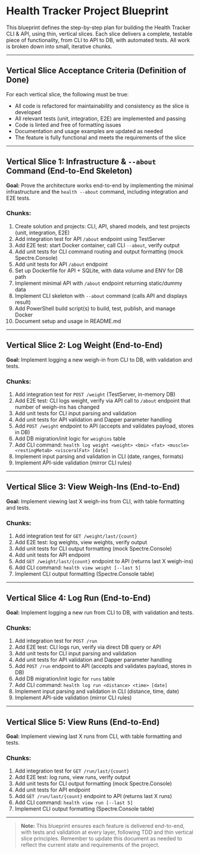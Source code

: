 # Health Tracker Project Blueprint

This blueprint defines the step-by-step plan for building the Health Tracker CLI & API, using thin, vertical slices. Each slice delivers a complete, testable piece of functionality, from CLI to API to DB, with automated tests. All work is broken down into small, iterative chunks.

---

## Vertical Slice Acceptance Criteria (Definition of Done)

For each vertical slice, the following must be true:

- All code is refactored for maintainability and consistency as the slice is developed
- All relevant tests (unit, integration, E2E) are implemented and passing
- Code is linted and free of formatting issues
- Documentation and usage examples are updated as needed
- The feature is fully functional and meets the requirements of the slice

---

## Vertical Slice 1: Infrastructure & `--about` Command (End-to-End Skeleton)

**Goal:** Prove the architecture works end-to-end by implementing the minimal infrastructure and the `health --about` command, including integration and E2E tests.

### Chunks:

1. Create solution and projects: CLI, API, shared models, and test projects (unit, integration, E2E)
2. Add integration test for API `/about` endpoint using TestServer
3. Add E2E test: start Docker container, call CLI `--about`, verify output
4. Add unit tests for CLI command routing and output formatting (mock Spectre.Console)
5. Add unit tests for API `/about` endpoint
6. Set up Dockerfile for API + SQLite, with data volume and ENV for DB path
7. Implement minimal API with `/about` endpoint returning static/dummy data
8. Implement CLI skeleton with `--about` command (calls API and displays result)
9. Add PowerShell build script(s) to build, test, publish, and manage Docker
10. Document setup and usage in README.md

---

## Vertical Slice 2: Log Weight (End-to-End)

**Goal:** Implement logging a new weigh-in from CLI to DB, with validation and tests.

### Chunks:

1. Add integration test for `POST /weight` (TestServer, in-memory DB)
2. Add E2E test: CLI logs weight, verify via API call to `/about` endpoint that number of weigh-ins has changed
3. Add unit tests for CLI input parsing and validation
4. Add unit tests for API validation and Dapper parameter handling
5. Add `POST /weight` endpoint to API (accepts and validates payload, stores in DB)
6. Add DB migration/init logic for `weighins` table
7. Add CLI command: `health log weight <weight> <bmi> <fat> <muscle> <restingMetab> <visceralFat> [date]`
8. Implement input parsing and validation in CLI (date, ranges, formats)
9. Implement API-side validation (mirror CLI rules)

---

## Vertical Slice 3: View Weigh-Ins (End-to-End)

**Goal:** Implement viewing last X weigh-ins from CLI, with table formatting and tests.

### Chunks:

1. Add integration test for `GET /weight/last/{count}`
2. Add E2E test: log weights, view weights, verify output
3. Add unit tests for CLI output formatting (mock Spectre.Console)
4. Add unit tests for API endpoint
5. Add `GET /weight/last/{count}` endpoint to API (returns last X weigh-ins)
6. Add CLI command: `health view weight [--last 5]`
7. Implement CLI output formatting (Spectre.Console table)

---

## Vertical Slice 4: Log Run (End-to-End)

**Goal:** Implement logging a new run from CLI to DB, with validation and tests.

### Chunks:

1. Add integration test for `POST /run`
2. Add E2E test: CLI logs run, verify via direct DB query or API
3. Add unit tests for CLI input parsing and validation
4. Add unit tests for API validation and Dapper parameter handling
5. Add `POST /run` endpoint to API (accepts and validates payload, stores in DB)
6. Add DB migration/init logic for `runs` table
7. Add CLI command: `health log run <distance> <time> [date]`
8. Implement input parsing and validation in CLI (distance, time, date)
9. Implement API-side validation (mirror CLI rules)

---

## Vertical Slice 5: View Runs (End-to-End)

**Goal:** Implement viewing last X runs from CLI, with table formatting and tests.

### Chunks:

1. Add integration test for `GET /run/last/{count}`
2. Add E2E test: log runs, view runs, verify output
3. Add unit tests for CLI output formatting (mock Spectre.Console)
4. Add unit tests for API endpoint
5. Add `GET /run/last/{count}` endpoint to API (returns last X runs)
6. Add CLI command: `health view run [--last 5]`
7. Implement CLI output formatting (Spectre.Console table)

---

> **Note:** This blueprint ensures each feature is delivered end-to-end, with tests and validation at every layer, following TDD and thin vertical slice principles. Remember to update this document as needed to reflect the current state and requirements of the project.
